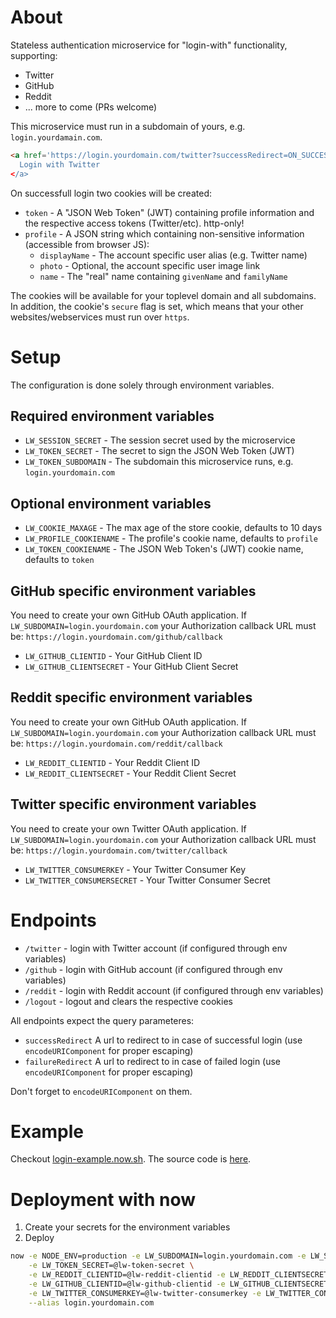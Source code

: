 # About 

Stateless authentication microservice for "login-with" functionality, supporting:

- Twitter
- GitHub
- Reddit
- ... more to come (PRs welcome)

This microservice must run in a subdomain of yours, e.g. `login.yourdamain.com`.

```html
<a href='https://login.yourdomain.com/twitter?successRedirect=ON_SUCCESS_URL&failureRedirect=ON_FAILURE_URL>
  Login with Twitter
</a>
```

On successfull login two cookies will be created:

- `token` - A "JSON Web Token" (JWT) containing profile information and the respective access tokens (Twitter/etc). http-only!
- `profile` - A JSON string which containing non-sensitive information (accessible from browser JS):
  - `displayName` - The account specific user alias (e.g. Twitter name)
  - `photo` - Optional, the account specific user image link
  - `name` - The "real" name containing `givenName` and `familyName`  

The cookies will be available for your toplevel domain and all subdomains. In addition, the cookie's `secure` flag is set, which means 
that your other websites/webservices must run over `https`. 

# Setup

The configuration is done solely through environment variables.

## Required environment variables

- `LW_SESSION_SECRET` - The session secret used by the microservice
- `LW_TOKEN_SECRET` - The secret to sign the JSON Web Token (JWT)
- `LW_TOKEN_SUBDOMAIN` - The subdomain this microservice runs, e.g. `login.yourdomain.com`

## Optional environment variables

- `LW_COOKIE_MAXAGE` - The max age of the store cookie, defaults to 10 days
- `LW_PROFILE_COOKIENAME` - The profile's cookie name, defaults to `profile`
- `LW_TOKEN_COOKIENAME` - The JSON Web Token's (JWT) cookie name, defaults to `token`

## GitHub specific environment variables

You need to create your own GitHub OAuth application. If `LW_SUBDOMAIN=login.yourdomain.com` your Authorization callback URL 
must be: `https://login.yourdomain.com/github/callback`

- `LW_GITHUB_CLIENTID` - Your GitHub Client ID
- `LW_GITHUB_CLIENTSECRET` - Your GitHub Client Secret

## Reddit specific environment variables

You need to create your own GitHub OAuth application. If `LW_SUBDOMAIN=login.yourdomain.com` your Authorization callback URL 
must be: `https://login.yourdomain.com/reddit/callback`

- `LW_REDDIT_CLIENTID` - Your Reddit Client ID
- `LW_REDDIT_CLIENTSECRET` - Your Reddit Client Secret

## Twitter specific environment variables

You need to create your own Twitter OAuth application. If `LW_SUBDOMAIN=login.yourdomain.com` your Authorization callback URL 
must be: `https://login.yourdomain.com/twitter/callback`

- `LW_TWITTER_CONSUMERKEY` - Your Twitter Consumer Key
- `LW_TWITTER_CONSUMERSECRET` - Your Twitter Consumer Secret


# Endpoints

- `/twitter` - login with Twitter account (if configured through env variables)
- `/github` - login with GitHub account (if configured through env variables)
- `/reddit` - login with Reddit account (if configured through env variables)
- `/logout` - logout and clears the respective cookies

All endpoints expect the query parameteres:
- `successRedirect` A url to redirect to in case of successful login (use `encodeURIComponent` for proper escaping)
- `failureRedirect` A url to redirect to in case of failed login (use `encodeURIComponent` for proper escaping)

Don't forget to `encodeURIComponent` on them.

# Example

Checkout [login-example.now.sh](https://login-example.now.sh). The source code is [here](https://github.com/lipp/login-with/tree/master/example/nextjs).

# Deployment with now

1. Create your secrets for the environment variables
2. Deploy
```sh
now -e NODE_ENV=production -e LW_SUBDOMAIN=login.yourdomain.com -e LW_SESSION_SECRET=@lw-session-secret \
	-e LW_TOKEN_SECRET=@lw-token-secret \
	-e LW_REDDIT_CLIENTID=@lw-reddit-clientid -e LW_REDDIT_CLIENTSECRET=@lw-reddit-clientsecret \
	-e LW_GITHUB_CLIENTID=@lw-github-clientid -e LW_GITHUB_CLIENTSECRET=@lw-github-clientsecret \
	-e LW_TWITTER_CONSUMERKEY=@lw-twitter-consumerkey -e LW_TWITTER_CONSUMERSECRET=@lw-twitter-consumersecret \
	--alias login.yourdomain.com
``` 

